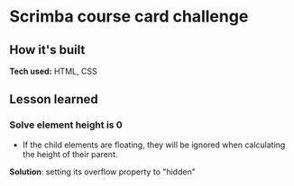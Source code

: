 # Scrimba course card challenge

## How it's built
**Tech used:** HTML, CSS 

## Lesson learned

### Solve element height is 0

- If the child elements are floating, they will be ignored when calculating the height of their parent. 

**Solution**: setting its overflow property to "hidden"

